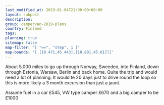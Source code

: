 ```yaml
---
last_modified_at: 2019-01-04T21:00:00+00:00
layout: subpost
description: 
group: campervan-2019-plans
country: Finland
tags: 
planning: true
sitemap: false
map-filter: '[ "==", "step", 1 ]'
map-bounds: '[ [10.471,45.443],[10.801,45.617]]'
---
```


About 5,000 miles to go up through Norway, Sweeden, into Finland, down through Estonia, Warsaw, Berlin and back home. Quite the trip and would need a lot of planning. It would te 20 days just to drive round the loop 
so this is more likely a 3 month excursion than just a jaunt.

Assume fuel in a car £545, VW type camper £670 and a big camper to be £1000